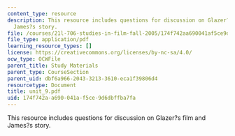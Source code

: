 ```yaml
---
content_type: resource
description: This resource includes questions for discussion on Glazer?s film and
  James?s story.
file: /courses/21l-706-studies-in-film-fall-2005/174f742aa690041af5ce9d6dbffba7fa_unit_9.pdf
file_type: application/pdf
learning_resource_types: []
license: https://creativecommons.org/licenses/by-nc-sa/4.0/
ocw_type: OCWFile
parent_title: Study Materials
parent_type: CourseSection
parent_uid: dbf6a966-2043-3213-3610-eca1f39806d4
resourcetype: Document
title: unit_9.pdf
uid: 174f742a-a690-041a-f5ce-9d6dbffba7fa
---
```

This resource includes questions for discussion on Glazer?s film and James?s story.